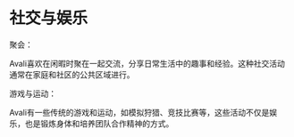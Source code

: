 # 社交与娱乐

聚会：

Avali喜欢在闲暇时聚在一起交流，分享日常生活中的趣事和经验。这种社交活动通常在家庭和社区的公共区域进行。

游戏与运动：

Avali有一些传统的游戏和运动，如模拟狩猎、竞技比赛等，这些活动不仅是娱乐，也是锻炼身体和培养团队合作精神的方式。

